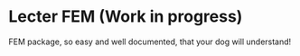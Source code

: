# Lecter FEM (Work in progress)

FEM package, so easy and well documented, that your dog will understand!
